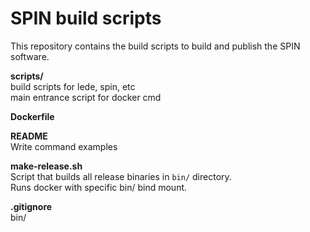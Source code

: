 # SPIN build scripts

This repository contains the build scripts to build and publish the SPIN software.


**scripts/**  
    build scripts for lede, spin, etc  
    main entrance script for docker cmd  

**Dockerfile**
    
**README**  
    Write command examples

<!-- **make-beta.sh**
   Script that builds all beta binaries in `bin/beta/` directory.
   Runs docker with specific bin/ bind mount. -->

**make-release.sh**  
   Script that builds all release binaries in `bin/` directory.  
   Runs docker with specific bin/ bind mount.  

**.gitignore**  
    bin/

<!-- # Manual

Handmatig builden bij beta-builds, met volumes en feed-link. Korte uitleg hoe
 dat moet.

Building release:
> docker build . -t spinbuild && docker run -v ccache:/build/cache -v ledesrc:/build/lede-source -v "$(pwd)"/bin:/build/output/sidn --rm -it spinbuild /build/build-release.sh


# Test
To log in to the image and manually run build commands, use the following
 command.

> docker build . -t spinbuild && docker run -v ccache:/build/cache -v ledesrc:/build/lede-source -v "$(pwd)"/output:/build/output/sidn --rm -it spinbuild /bin/bash

 -->
